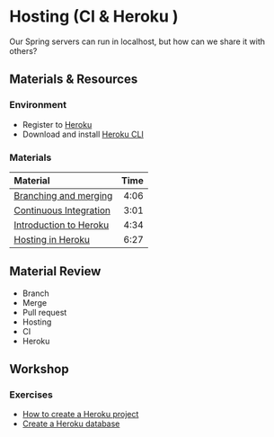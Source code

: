 # Hosting (CI & Heroku )

Our Spring servers can run in localhost, but how can we share it with others?

## Materials & Resources
### Environment
 
 - Register to [Heroku](https://signup.heroku.com/dc)
 - Download and install [Heroku CLI](https://devcenter.heroku.com/articles/heroku-cli#macos-installer)

### Materials

| Material | Time |
|:-------- |-----:|
|[Branching and merging](https://www.youtube.com/watch?v=BEXAx1qPm-o)| 4:06|
|[Continuous Integration](https://www.youtube.com/watch?v=RcTFpNlkiUs)| 3:01|
|[Introduction to Heroku](https://www.youtube.com/watch?v=3FhcROr0XdM)| 4:34|
|[Hosting in Heroku](https://www.youtube.com/watch?v=0NcF1p_LRYA)| 6:27|

## Material Review

- Branch
- Merge
- Pull request
- Hosting
- CI
- Heroku

## Workshop

### Exercises

 - [How to create a Heroku project](warmup/warmup.md)
 - [Create a Heroku database](db/db.md)
 